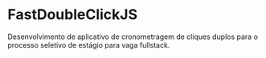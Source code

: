 # FastDoubleClickJS
 Desenvolvimento de aplicativo de cronometragem de cliques duplos para o processo seletivo de estágio para vaga fullstack.
